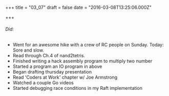 
+++
title = "03_07"
draft = false
date = "2016-03-08T13:25:06.000Z"

+++
###### Did:
- Went for an awesome hike with a crew of RC people on Sunday. Today: Sore and slow.
- Read through Ch.4 of nand2tetris.
- Finished writing a hack assembly program to multiply two number
- Started a program an IO program in above
- Began drafting thursday presentation
- Read 'Coders at Work' chapter w/ Joe Armstrong
- Watched a couple Go videos
- Started debugging race conditions in my Raft implementation
